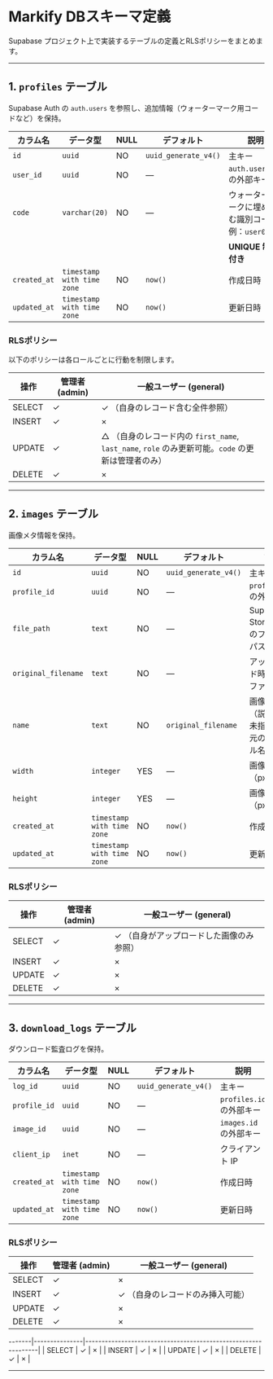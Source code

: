 # Markify DBスキーマ定義
Supabase プロジェクト上で実装するテーブルの定義とRLSポリシーをまとめます。

---
## 1. `profiles` テーブル
Supabase Auth の `auth.users` を参照し、追加情報（ウォーターマーク用コードなど）を保持。

| カラム名     | データ型                         | NULL | デフォルト              | 説明                                                  |
|--------------|----------------------------------|------|-------------------------|-------------------------------------------------------|
| `id`         | `uuid`                           | NO   | `uuid_generate_v4()`    | 主キー                                                |
| `user_id`    | `uuid`                           | NO   | —                       | `auth.users.id` の外部キー                            |
| `code`       | `varchar(20)`                    | NO   | —                       | ウォーターマークに埋め込む識別コード例：`user001`     |
|              |                                  |      |                         | **UNIQUE 制約付き**                                     |
| `created_at` | `timestamp with time zone`       | NO   | `now()`                 | 作成日時                                              |
| `updated_at` | `timestamp with time zone`       | NO   | `now()`                 | 更新日時                                              | | `timestamp with time zone`       | NO   | `now()`                 | 更新日時                                              |

### RLSポリシー
以下のポリシーは各ロールごとに行動を制限します。

| 操作    | 管理者 (admin) | 一般ユーザー (general)                                            |
|-------|---------------|---------------------------------------------------------------|
| SELECT | ✓             | ✓ （自身のレコード含む全件参照）                                   |
| INSERT | ✓             | ×                                                             |
| UPDATE | ✓             | △ （自身のレコード内の `first_name`, `last_name`, `role` のみ更新可能。`code` の更新は管理者のみ） |                                 |
| DELETE | ✓             | ×                                                             |

---
## 2. `images` テーブル
画像メタ情報を保持。

| カラム名     | データ型                         | NULL | デフォルト              | 説明                                  |
|--------------|----------------------------------|------|-------------------------|---------------------------------------|
| `id`         | `uuid`                           | NO   | `uuid_generate_v4()`    | 主キー                                |
| `profile_id` | `uuid`                           | NO   | —                       | `profiles.id` の外部キー              |
| `file_path`  | `text`                           | NO   | —                       | Supabase Storage 上のファイルパス     |
| `original_filename` | `text`                    | NO   | —                       | アップロード時の元のファイル名        |
| `name`       | `text`                           | NO   | `original_filename`     | 画像の名前（説明文）。未指定時は元のファイル名が入る |
| `width`      | `integer`                        | YES  | —                       | 画像幅（px）                         |
| `height`     | `integer`                        | YES  | —                       | 画像高さ（px）                       |
| `created_at` | `timestamp with time zone`       | NO   | `now()`                 | 作成日時                              |
| `updated_at` | `timestamp with time zone`       | NO   | `now()`                 | 更新日時                              |

### RLSポリシー

| 操作    | 管理者 (admin) | 一般ユーザー (general)                                            |
|-------|---------------|---------------------------------------------------------------|
| SELECT | ✓             | ✓ （自身がアップロードした画像のみ参照）                         |
| INSERT | ✓             | ×                                                             |
| UPDATE | ✓             | ×                                                             |
| DELETE | ✓             | ×                                                             |

---
## 3. `download_logs` テーブル
ダウンロード監査ログを保持。

| カラム名     | データ型                         | NULL | デフォルト              | 説明                                  |
|--------------|----------------------------------|------|-------------------------|---------------------------------------|
| `log_id`     | `uuid`                           | NO   | `uuid_generate_v4()`    | 主キー                                |
| `profile_id` | `uuid`                           | NO   | —                       | `profiles.id` の外部キー              |
| `image_id`   | `uuid`                           | NO   | —                       | `images.id` の外部キー                |
| `client_ip`  | `inet`                           | NO   | —                       | クライアント IP                        |
| `created_at` | `timestamp with time zone`       | NO   | `now()`                 | 作成日時                              |
| `updated_at` | `timestamp with time zone`       | NO   | `now()`                 | 更新日時                              |

### RLSポリシー

| 操作    | 管理者 (admin) | 一般ユーザー (general)                                            |
|-------|---------------|---------------------------------------------------------------|
| SELECT | ✓             | ×                                                             |
| INSERT | ✓             | ✓ （自身のレコードのみ挿入可能）                               |
| UPDATE | ✓             | ×                                                             |
| DELETE | ✓             | ×                                                             |

-------|---------------|---------------------------------------------------------------|
| SELECT | ✓             | ×                                                             |
| INSERT | ✓             | ×                                                             |
| UPDATE | ✓             | ×                                                             |
| DELETE | ✓             | ×                                                             |

---

